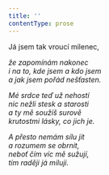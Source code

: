 ```yaml
---
title: ''
contentType: prose
---
```


Já jsem tak vroucí milenec,

_že zapomínám nakonec  
i na to, kde jsem a kdo jsem  
a jak jsem pořád nešťasten._

_Mé srdce teď už nehostí  
nic nežli stesk a starosti  
a ty mě soužíš surově  
krutostmi lásky, co jich je._

_A přesto nemám sílu jít  
a rozumem se obrnit,  
neboť čím víc mě sužují,  
tím raději já miluji._
